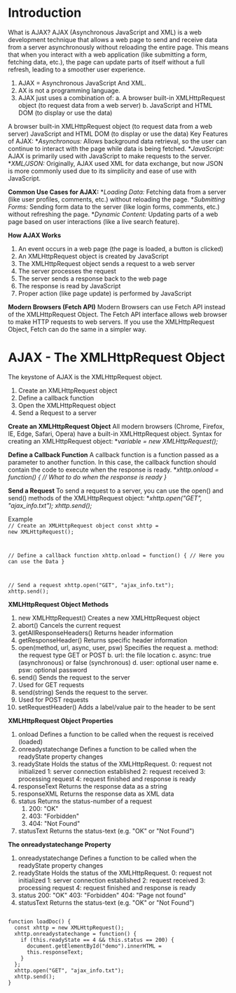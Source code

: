 # Introduction
What is AJAX?
AJAX (Asynchronous JavaScript and XML) is a web development technique that allows a web page to send and receive data from a server asynchronously without reloading the entire page. This means that when you interact with a web application (like submitting a form, fetching data, etc.), the page can update parts of itself without a full refresh, leading to a smoother user experience.
1. AJAX = Asynchronous JavaScript And XML.
2. AX is not a programming language.
3. AJAX just uses a combination of:
   a. A browser built-in XMLHttpRequest object (to request data from a web server)
   b. JavaScript and HTML DOM (to display or use the data)

A browser built-in XMLHttpRequest object (to request data from a web server)
JavaScript and HTML DOM (to display or use the data)
Key Features of AJAX:
**Asynchronous:* Allows background data retrieval, so the user can continue to interact with the page while data is being fetched.
**JavaScript:* AJAX is primarily used with JavaScript to make requests to the server.
**XML/JSON:* Originally, AJAX used XML for data exchange, but now JSON is more commonly used due to its simplicity and ease of use with JavaScript.

**Common Use Cases for AJAX:**
**Loading Data:* Fetching data from a server (like user profiles, comments, etc.) without reloading the page.
**Submitting Forms:* Sending form data to the server (like login forms, comments, etc.) without refreshing the page.
**Dynamic Content:* Updating parts of a web page based on user interactions (like a live search feature).

**How AJAX Works**
1. An event occurs in a web page (the page is loaded, a button is clicked)
2. An XMLHttpRequest object is created by JavaScript
3. The XMLHttpRequest object sends a request to a web server
4. The server processes the request
5. The server sends a response back to the web page
6. The response is read by JavaScript
7. Proper action (like page update) is performed by JavaScript

**Modern Browsers (Fetch API)**
Modern Browsers can use Fetch API instead of the XMLHttpRequest Object.
The Fetch API interface allows web browser to make HTTP requests to web servers.
If you use the XMLHttpRequest Object, Fetch can do the same in a simpler way.

# AJAX - The XMLHttpRequest Object
The keystone of AJAX is the XMLHttpRequest object.
1. Create an XMLHttpRequest object
2. Define a callback function
3. Open the XMLHttpRequest object
4. Send a Request to a server

**Create an XMLHttpRequest Object**
All modern browsers (Chrome, Firefox, IE, Edge, Safari, Opera) have a built-in XMLHttpRequest object.
Syntax for creating an XMLHttpRequest object:
**variable = new XMLHttpRequest();*

**Define a Callback Function**
A callback function is a function passed as a parameter to another function.
In this case, the callback function should contain the code to execute when the response is ready.
**xhttp.onload = function() {
  // What to do when the response is ready
}*

**Send a Request**
To send a request to a server, you can use the open() and send() methods of the XMLHttpRequest object:
**xhttp.open("GET", "ajax_info.txt");
xhttp.send();*

Example<br />
<code>// Create an XMLHttpRequest object
const xhttp = new XMLHttpRequest();

// Define a callback function
xhttp.onload = function() {
  // Here you can use the Data
}

// Send a request
xhttp.open("GET", "ajax_info.txt");
xhttp.send();</code>

**XMLHttpRequest Object Methods**
1. new XMLHttpRequest()	Creates a new XMLHttpRequest object
2. abort()	Cancels the current request
3. getAllResponseHeaders()	Returns header information
4. getResponseHeader()	Returns specific header information
5. open(method, url, async, user, psw)	Specifies the request
      a. method: the request type GET or POST
      b. url: the file location
      c. async: true (asynchronous) or false (synchronous)
      d. user: optional user name
      e. psw: optional password
6. send()	Sends the request to the server
7. Used for GET requests
8. send(string)	Sends the request to the server.
9. Used for POST requests
0. setRequestHeader()	Adds a label/value pair to the header to be sent

**XMLHttpRequest Object Properties**
1. onload	Defines a function to be called when the request is received (loaded)
2. onreadystatechange	Defines a function to be called when the readyState property changes
3. readyState	Holds the status of the XMLHttpRequest.
      0: request not initialized
      1: server connection established
      2: request received
      3: processing request
      4: request finished and response is ready
4. responseText	Returns the response data as a string
5. responseXML	Returns the response data as XML data
6. status	Returns the status-number of a request
      1. 200: "OK"
      2. 403: "Forbidden"
      3. 404: "Not Found"
7. statusText	Returns the status-text (e.g. "OK" or "Not Found")

**The onreadystatechange Property**
1. onreadystatechange	Defines a function to be called when the readyState property changes
2. readyState	Holds the status of the XMLHttpRequest.
      0: request not initialized
      1: server connection established
      2: request received
      3: processing request
      4: request finished and response is ready
3. status	200: "OK"
          403: "Forbidden"
          404: "Page not found"
4. statusText	Returns the status-text (e.g. "OK" or "Not Found")
<code>
function loadDoc() {
  const xhttp = new XMLHttpRequest();
  xhttp.onreadystatechange = function() {
    if (this.readyState == 4 && this.status == 200) {
      document.getElementById("demo").innerHTML =
      this.responseText;
    }
  };
  xhttp.open("GET", "ajax_info.txt");
  xhttp.send();
}
</code>




